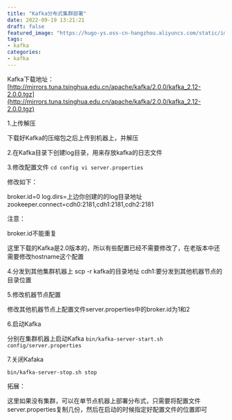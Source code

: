 ```yaml
---
title: "Kafka分布式集群部署"
date: 2022-09-19 13:21:21
draft: false
featured_image: "https://hugo-ys.oss-cn-hangzhou.aliyuncs.com/static/img/kafka.png"
tags:
- kafka
categories:
- kafka
---
```

Kafka下载地址： [http://mirrors.tuna.tsinghua.edu.cn/apache/kafka/2.0.0/kafka_2.12-2.0.0.tgz](http://mirrors.tuna.tsinghua.edu.cn/apache/kafka/2.0.0/kafka_2.12-2.0.0.tgz)

1.上传解压

下载好Kafka的压缩包之后上传到机器上，并解压

2.在Kafka目录下创建log目录，用来存放kafka的日志文件

3.修改配置文件
`cd config vi server.properties`

修改如下：

broker.id=0 log.dirs=上边你创建的的log目录地址 zookeeper.connect=cdh0:2181,cdh1:2181,cdh2:2181

注意：

broker.id不能重复

这里下载的Kafka是2.0版本的，所以有些配置已经不需要修改了，在老版本中还需要修改hostname这个配置

4.分发到其他集群机器上
scp -r kafka的目录地址 cdh1:要分发到其他机器节点的目录位置

5.修改机器节点配置

修改其他机器节点上配置文件server.properties中的broker.id为1和2

6.启动Kafka

分别在集群机器上启动Kafka
`bin/kafka-server-start.sh config/server.properties`

7.关闭Kafaka

`bin/kafka-server-stop.sh stop`

拓展：

这里如果没有集群，可以在单节点机器上部署分布式，只需要将配置文件server.properties复制几份，然后在启动的时候指定好配置文件的位置即可